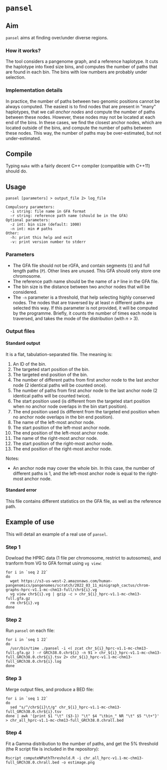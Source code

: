 # `pansel`

## Aim

`pansel` aims at finding over/under diverse regions.

### How it works?

The tool considers a pangenome graph, and a reference haplotype.
It cuts the haplotype into fixed size bins, and computes the number of paths that are found in each bin.
The bins with low numbers are probably under selection.


### Implementation details

In practice, the number of paths between two genomic positions cannot be always computed.
The easiest is to find nodes that are present in "many" haplotypes, that we call *anchor nodes* and compute the number of paths between these nodes.
However, these nodes may not be located at each end of the bins.
In these cases, we find the closest anchor nodes, which are located outside of the bins, and compute the number of paths between these nodes.
This way, the number of paths may be over-estimated, but not under-estimated.


## Compile

Typing `make` with a fairly decent C++ compiler (compatible with C++11) should do.


## Usage

    pansel [parameters] > output_file 2> log_file

    Compulsory parameters:
      -i string: file name in GFA format
      -r string: reference path name (should be in the GFA)
    Optional parameters:
      -z int: bin size (default: 1000)
      -n int: min # paths
    Other:
      -h: print this help and exit
      -v: print version number to stderr


### Parameters

 - The GFA file should not be rGFA, and contain segments (`S`) and full length paths (`P`).
     Other lines are unused.
     This GFA should only store one chromosome.
 - The reference path name should be the name of a `P` line in the GFA file.
 - The bin size is the distance between two anchor nodes that will be considered.
 - The `-n` parameter is a threshold, that help selecting highly conserved nodes.
     The nodes that are traversed by at least *n* different paths are selected this way.
     If this parameter is not provided, it will be computed by the programme.
     Briefly, it counts the number of times each node is traversed, and takes the mode of the distribution (with *n* > 3).


### Output files

#### Standard output

It is a flat, tabulation-separated file.
The meaning is:

   1. An ID of the bin.
   2. The targeted start position of the bin.
   3. The targeted end position of the bin.
   4. The number of different paths from first anchor node to the last anchor node (2 identical paths will be counted once).
   5. The number of paths from first anchor node to the last anchor node (2 identical paths will be counted twice).
   6. The start position used (is different from the targeted start position when no anchor node overlaps in the bin start position).
   7. The end position used (is different from the targeted end position when no anchor node overlaps in the bin end position).
   8. The name of the left-most anchor node.
   9. The start position of the left-most anchor node.
  10. The end position of the left-most anchor node.
  11. The name of the right-most anchor node.
  12. The start position of the right-most anchor node.
  13. The end position of the right-most anchor node.

Notes:

 - An anchor node may cover the whole bin.
     In this case, the number of different paths is 1, and the left-most anchor node is equal to the right-most anchor node.

#### Standard error

This file contains different statistics on the GFA file, as well as the reference path.


## Example of use

This will detail an example of a real use of `pansel`.

### Step 1

Dowload the HPRC data (1 file per chromosome, restrict to autosomes), and tranform from VG to GFA format using `vg view`:

    for i in `seq 2 22`
    do
      wget https://s3-us-west-2.amazonaws.com/human-pangenomics/pangenomes/scratch/2022_03_11_minigraph_cactus/chrom-graphs-hprc-v1.1-mc-chm13-full/chr${i}.vg
      vg view chr${i}.vg | gzip -c > chr_${i}_hprc-v1.1-mc-chm13-full.gfa.gz
      rm chr${i}.vg
    done

### Step 2

 Run `pansel` on each file:

    for i in `seq 1 22`
    do
      /usr/bin/time ./pansel -i <( zcat chr_${i}_hprc-v1.1-mc-chm13-full.gfa.gz ) -r GRCh38.0.chr${i} -n 91 > chr_${i}_hprc-v1.1-mc-chm13-full_GRCh38.0.chr${i}.tsv 2> chr_${i}_hprc-v1.1-mc-chm13-full_GRCh38.0.chr${i}.log
    done

### Step 3

Merge output files, and produce a BED file:

    for i in `seq 1 22`
    do
      sed "s/^/chr${i}\t/g" chr_${i}_hprc-v1.1-mc-chm13-full_GRCh38.0.chr${i}.tsv
    done | awk '{print $1 "\t" ($3-1) "\t" $4 "\tbin_" NR "\t" $5 "\t+"}' > chr_all_hprc-v1.1-mc-chm13-full_GRCh38.0.chrall.bed

### Step 4

Fit a Gamma distribution to the number of paths, and get the 5% threshold (the R script file is included in the repository):

    Rscript computeNPathThreshold.R -i chr_all_hprc-v1.1-mc-chm13-full_GRCh38.0.chrall.bed -o estimage.png

